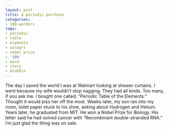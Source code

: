 ```yaml
---
layout: post
title: A periodic purchase
categories:
- 100-worders
tags:
- periodic
- table
- elements
- walmart
- nobel prize
- '100'
- word
- story
- drabble
---
```

The day I saved the world I was at Walmart looking at shower curtains. I went because my wife wouldn’t stop nagging.
They had all kinds. Too many, if you ask me. I bought one called: “Periodic Table of the Elements.” Thought it would piss her off the most.
Weeks later, my son ran into my room, toilet paper stuck to his shoe, asking about Hydrogen and Helium. Years later, he graduated from MIT. He won a Nobel Prize for Biology. His letter said he had solved cancer with “Recombinant double-stranded RNA.”
I’m just glad the thing was on sale. 
